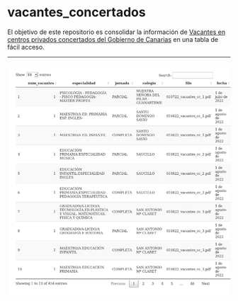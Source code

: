 # vacantes\_concertados

<!-- badges: start -->
<!-- badges: end -->

El objetivo de este repositorio es consolidar la información de
[Vacantes en centros privados concertados del Gobierno de
Canarias](https://www.gobiernodecanarias.org/educacion/web/centros/gestion_centros/centros_privados_concertados/vacantes/)
en una tabla de fácil acceso.

------------------------------------------------------------------------

![](README_files/figure-markdown_strict/unnamed-chunk-1-1.png)
